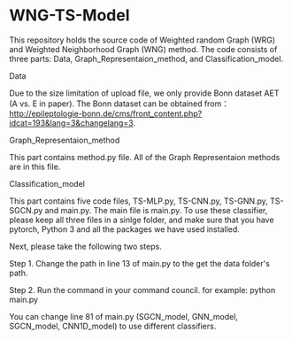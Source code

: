 # WNG-TS-Model
This repository holds the source code of Weighted random Graph (WRG) and Weighted Neighborhood Graph (WNG) method. The code consists of three parts: Data, Graph_Representaion_method, and Classification_model.

Data

Due to the size limitation of upload file, we only provide Bonn dataset AET (A vs. E in paper). The Bonn dataset can be obtained from：http://epileptologie-bonn.de/cms/front_content.php?idcat=193&lang=3&changelang=3.

Graph_Representaion_method

This part contains method.py file. All of the Graph Representaion methods are in this file.

Classification_model

This part contains five code files, TS-MLP.py, TS-CNN.py, TS-GNN.py, TS-SGCN.py and main.py. The main file is main.py. To use these classifier, please keep all three files in a sinlge folder, and make sure that you have pytorch, Python 3 and all the packages we have used installed.

Next, please take the following two steps.

Step 1. Change the path in line 13 of main.py to the get the data folder's path.

Step 2. Run the command in your command council. for example: python main.py

You can change line 81 of main.py (SGCN_model, GNN_model, SGCN_model, CNN1D_model) to use different classifiers.
